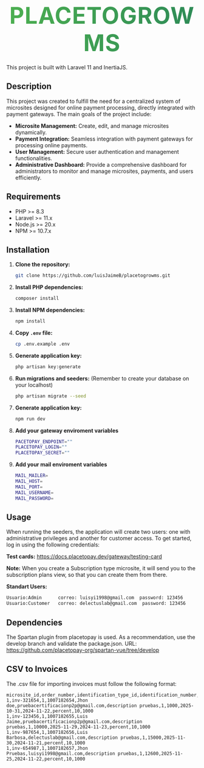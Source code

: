 <h1 style="
    font-size: 60px;
    font-weight: 700;
    letter-spacing: 1.5px;
    text-transform: uppercase;
    background: linear-gradient(90deg, #4CAF50, #2E8B57);
    -webkit-background-clip: text;
    color: transparent;
    text-align: center;
    margin-bottom: 20px;
">
    placetogrowms
</h1>



This project is built with Laravel 11 and InertiaJS.

## Description

This project was created to fulfill the need for a centralized system of microsites designed for online payment processing, directly integrated with payment gateways. 
The main goals of the project include: 
- **Microsite Management:** Create, edit, and manage microsites dynamically. 
- **Payment Integration:** Seamless integration with payment gateways for processing online payments. 
-  **User Management:** Secure user authentication and management functionalities. 
- **Administrative Dashboard:** Provide a comprehensive dashboard for administrators to monitor and manage microsites, payments, and users efficiently.

## Requirements

- PHP >= 8.3
- Laravel >= 11.x
- Node.js >= 20.x
- NPM >= 10.7.x

## Installation

1. **Clone the repository:**

   ```bash
   git clone https://github.com/luisJaimeB/placetogrowms.git

2. **Install PHP dependencies:**

   ```bash
   composer install

3. **Install NPM dependencies:**

   ```bash
   npm install

4. **Copy `.env` file:**

   ```bash
   cp .env.example .env

5. **Generate application key:**

   ```bash
   php artisan key:generate

6. **Run migrations and seeders:** (Remember to create your database on your localhost)

   ```bash
   php artisan migrate --seed

7. **Generate application key:**

   ```bash
   npm run dev

8. **Add your gateway enviroment variables**

   ```bash
   PACETOPAY_ENDPOINT=""
   PLACETOPAY_LOGIN=""
   PLACETOPAY_SECRET=""

9. **Add your mail enviroment variables**

   ```bash
   MAIL_MAILER=
   MAIL_HOST=
   MAIL_PORT=
   MAIL_USERNAME=
   MAIL_PASSWORD=

## Usage
When running the seeders, the application will create two users: one with administrative privileges and another for customer access. To get started, log in using the following credentials:

**Test cards:** 
https://docs.placetopay.dev/gateway/testing-card

**Note:**
When you create a Subscription type microsite, it will send you to the subscription plans view, so that you can create them from there.

**Standart Users:** 

```bash
Usuario:Admin      correo: luisyi1998@gmail.com  password: 123456
Usuario:Customer   correo: delectuslab@gmail.com  password: 123456 
```

## Dependencies
The Spartan plugin from placetopay is used. As a recommendation, use the develop branch and validate the package.json.
URL: https://github.com/placetopay-org/spartan-vue/tree/develop

## CSV to Invoices
The .csv file for importing invoices must follow the following format:

```
microsite_id,order_number,identification_type_id,identification_number,debtor_name,email,description,currency_id,amount,expiration_date,surcharge_date,surcharge_rate,percent,additional_amount
1,inv-321654,1,1007182654,Jhon doe,pruebacertificacionp2p@gmail.com,description pruebas,1,1000,2025-10-31,2024-11-22,percent,10,1000
1,inv-123456,1,1007182655,Luis Jaime,pruebacertificacionp2p@gmail.com,description pruebas,1,10000,2025-11-29,2024-11-23,percent,10,1000
1,inv-987654,1,1007182656,Luis Barbosa,delectuslab@gmail.com,description pruebas,1,15000,2025-11-30,2024-11-21,percent,10,1000
1,inv-654987,1,1007182657,Jhon Pruebas,luisyi1998@gmail.com,description pruebas,1,12600,2025-11-25,2024-11-22,percent,10,1000
```
